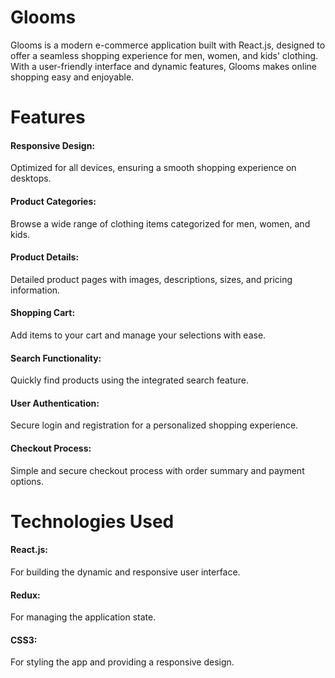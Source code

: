 # Glooms

Glooms is a modern e-commerce application built with React.js, designed to offer a seamless shopping experience for men, women, and kids' clothing. With a user-friendly interface and dynamic features, Glooms makes online shopping easy and enjoyable.
# Features

#### Responsive Design:
Optimized for all devices, ensuring a smooth shopping experience on desktops.
#### Product Categories: 
Browse a wide range of clothing items categorized for men, women, and kids.
#### Product Details: 
Detailed product pages with images, descriptions, sizes, and pricing information.
#### Shopping Cart: 
Add items to your cart and manage your selections with ease.
#### Search Functionality:
Quickly find products using the integrated search feature.
#### User Authentication:
Secure login and registration for a personalized shopping experience.
#### Checkout Process: 
Simple and secure checkout process with order summary and payment options.
# Technologies Used
#### React.js:  
For building the dynamic and responsive user interface.
#### Redux:
For managing the application state.
#### CSS3:
For styling the app and providing a responsive design.




